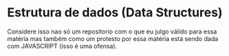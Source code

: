 # Estrutura de dados (Data Structures)
Considere isso nao só um repositorio com o que eu julgo válido para essa matéria mas também como um protesto por essa matéria está sendo dada com JAVASCRIPT (isso é uma ofensa).
